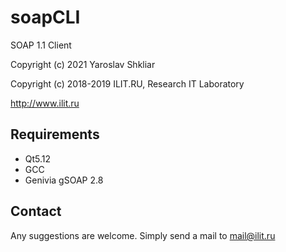# soapCLI
SOAP 1.1 Client

Copyright (c) 2021 Yaroslav Shkliar

Copyright (c) 2018-2019 ILIT.RU, Research IT Laboratory 

http://www.ilit.ru

Requirements
------------

* Qt5.12
* GCC
* Genivia gSOAP 2.8

Contact
-------

Any suggestions are welcome. 
Simply send a mail to
mail@ilit.ru
